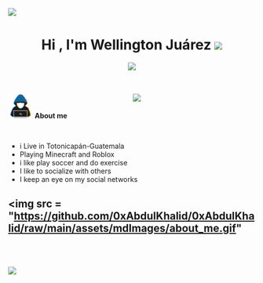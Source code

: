 <img src="https://user-images.githubusercontent.com/73097560/115834477-dbab4500-a447-11eb-908a-139a6edaec5c.gif">
<h1 align="center"><b>Hi , I'm Wellington Juárez </b><img src="https://media.giphy.com/media/hvRJCLFzcasrR4ia7z/giphy.gif" width="35"></h1>

<p align="center">
  <a href="https://github.com/DenverCoder1/readme-typing-svg"><img src="https://readme-typing-svg.herokuapp.com?font=Time+New+Roman&color=Red&size=25&center=true&vCenter=true&width=600&height=100&lines=Video+Gamer+Lover&star;++;a+good+friend,;Systems+engineering+Student,;likes+pizza,;Active+and+thinking,;Ready+to+learn+new+things..:D"></a>
</p>


<br>

<picture> <img align="right" src="https://github.com/7oSkaaa/7oSkaaa/blob/main/Images/Right_Side.gif?raw=true" width = 250px></picture>
	
<picture><img src = "https://github.com/0xAbdulKhalid/0xAbdulKhalid/raw/main/assets/mdImages/about_me.gif" width = 50px></picture> **About me**

<br>

- i Live in Totonicapán-Guatemala
- Playing Minecraft and Roblox
- i like play soccer and do exercise
- I like to socialize with others
- I keep an eye on my social networks

## <picture><img src = "https://github.com/0xAbdulKhalid/0xAbdulKhalid/raw/main/assets/mdImages/about_me.gif"

<br><br>

<img src="https://user-images.githubusercontent.com/73097560/115834477-dbab4500-a447-11eb-908a-139a6edaec5c.gif">
